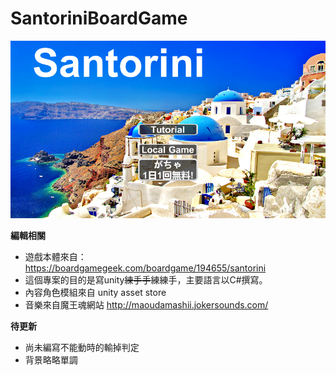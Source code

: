 # SantoriniBoardGame
![Alt text](/Resource/HP.png)

**編輯相關**
- 遊戲本體來自：
https://boardgamegeek.com/boardgame/194655/santorini
- 這個專案的目的是寫unity~~練手手~~練練手，主要語言以C#撰寫。
- 內容角色模組來自 unity asset store
- 音樂來自魔王魂網站 http://maoudamashii.jokersounds.com/

**待更新**
- 尚未編寫不能動時的輸掉判定
- 背景略略單調
